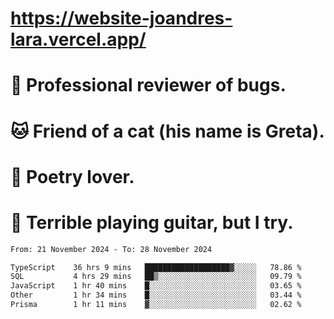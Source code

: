 # https://website-joandres-lara.vercel.app/
# 🐛 Professional reviewer of bugs.
# 🐱 Friend of a cat (his name is Greta).
# 📜 Poetry lover.
# 🎸 Terrible playing guitar, but I try.

<!--START_SECTION:waka-->

```txt
From: 21 November 2024 - To: 28 November 2024

TypeScript    36 hrs 9 mins   ███████████████████▓░░░░░   78.86 %
SQL           4 hrs 29 mins   ██▒░░░░░░░░░░░░░░░░░░░░░░   09.79 %
JavaScript    1 hr 40 mins    █░░░░░░░░░░░░░░░░░░░░░░░░   03.65 %
Other         1 hr 34 mins    █░░░░░░░░░░░░░░░░░░░░░░░░   03.44 %
Prisma        1 hr 11 mins    ▓░░░░░░░░░░░░░░░░░░░░░░░░   02.62 %
```

<!--END_SECTION:waka-->
